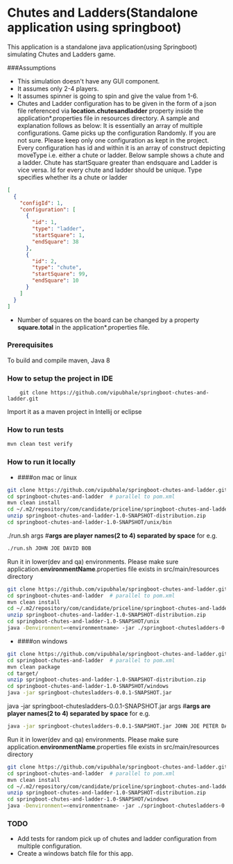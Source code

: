 # Chutes and Ladders(Standalone application using springboot)
This application is a standalone java application(using Springboot) simulating Chutes and Ladders game.


###Assumptions
- This simulation doesn't have any GUI component.
- It assumes only 2-4 players.
- It assumes spinner is going to spin and give the value from 1-6.
- Chutes and Ladder configuration has to be given in the form of a json file referenced via **location.chutesandladder** property inside the application*.properties file in resources directory. A sample and explanation follows as below:
It is essentially an array of multiple configurations. Game picks up the configuration Randomly. If you are not sure. Please keep only one configuration as kept in the project.
Every configuration has id and within it is an array of construct depicting moveType i.e. either a chute or ladder. Below sample shows a chute and a ladder. Chute has startSquare greater than endsquare and Ladder is vice versa. Id for every chute and ladder should be unique. Type specifies whether its a chute or ladder
```json
[
  {
    "configId": 1,
    "configuration": [
      {
        "id": 1,
        "type": "ladder",
        "startSquare": 1,
        "endSquare": 38
      },
      {
        "id": 2,
        "type": "chute",
        "startSquare": 99,
        "endSquare": 10
      }
    ]
  }
]
``` 

-  Number of squares on the board can be changed by a property **square.total** in the application*.properties file. 
### Prerequisites
To build and compile maven, Java 8

### How to setup the project in IDE
``` git
    git clone https://github.com/vipubhale/springboot-chutes-and-ladder.git
```
 Import it as a maven project in Intellij or eclipse
 
### How to run tests
```bash
mvn clean test verify
```
### How to run it locally
- ####on mac or linux 
```bash
git clone https://github.com/vipubhale/springboot-chutes-and-ladder.git
cd springboot-chutes-and-ladder  # parallel to pom.xml
mvn clean install
cd ~/.m2/repository/com/candidate/priceline/springboot-chutes-and-ladder/1.0-SNAPSHOT/
unzip springboot-chutes-and-ladder-1.0-SNAPSHOT-distribution.zip
cd springboot-chutes-and-ladder-1.0-SNAPSHOT/unix/bin
```
./run.sh args #**args are player names(2 to 4) separated by space** for e.g.

```bash
./run.sh JOHN JOE DAVID BOB
```
Run it in lower(dev and qa) environments. Please make sure application.**environmentName**.properties file exists in src/main/resources directory
```bash
git clone https://github.com/vipubhale/springboot-chutes-and-ladder.git
cd springboot-chutes-and-ladder  # parallel to pom.xml
mvn clean install
cd ~/.m2/repository/com/candidate/priceline/springboot-chutes-and-ladder/1.0-SNAPSHOT/
unzip springboot-chutes-and-ladder-1.0-SNAPSHOT-distribution.zip
cd springboot-chutes-and-ladder-1.0-SNAPSHOT/unix
java -Denvironment=<environmentname> -jar ./springboot-chutesladders-0.0.1-SNAPSHOT.jar JOHN JOE PETER DAVID
```

- ####on windows 
```bash
git clone https://github.com/vipubhale/springboot-chutes-and-ladder.git
cd springboot-chutes-and-ladder  # parallel to pom.xml
mvn clean package
cd target/
unzip springboot-chutes-and-ladder-1.0-SNAPSHOT-distribution.zip
cd springboot-chutes-and-ladder-1.0-SNAPSHOT/windows
java -jar springboot-chutesladders-0.0.1-SNAPSHOT.jar 
```
java -jar springboot-chutesladders-0.0.1-SNAPSHOT.jar args #**args are player names(2 to 4) separated by space** for e.g.

```bash
java -jar springboot-chutesladders-0.0.1-SNAPSHOT.jar JOHN JOE PETER DAVID
```

Run it in lower(dev and qa) environments. Please make sure application.**environmentName**.properties file exists in src/main/resources directory
```bash
git clone https://github.com/vipubhale/springboot-chutes-and-ladder.git
cd springboot-chutes-and-ladder  # parallel to pom.xml
mvn clean install
cd ~/.m2/repository/com/candidate/priceline/springboot-chutes-and-ladder/1.0-SNAPSHOT/
unzip springboot-chutes-and-ladder-1.0-SNAPSHOT-distribution.zip
cd springboot-chutes-and-ladder-1.0-SNAPSHOT/windows
java -Denvironment=<environmentname> -jar ./springboot-chutesladders-0.0.1-SNAPSHOT.jar JOHN JOE PETER DAVID
```
### TODO
- Add tests for random pick up of chutes and ladder configuration from multiple configuration.
- Create a windows batch file for this app.
